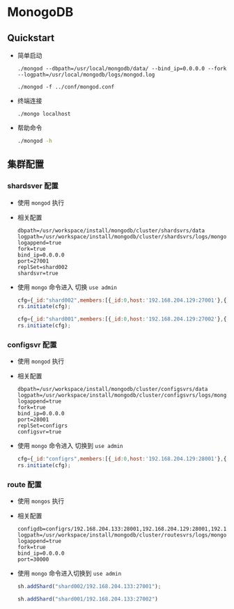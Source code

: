 # MonogoDB

## Quickstart

* 简单启动  

  ```shell
  ./mongod --dbpath=/usr/local/mongodb/data/ --bind_ip=0.0.0.0 --fork --logpath=/usr/local/mongodb/logs/mongod.log
  
  ./mongod -f ../conf/mongod.conf
  ```

* 终端连接

  ```shell
  ./mongo localhost
  ```

* 帮助命令

  ```sh
  ./mongod -h
  ```




## 集群配置

### shardsver 配置

* 使用 `mongod` 执行

* 相关配置

  ```properties
  dbpath=/usr/workspace/install/mongodb/cluster/shardsvrs/data
  logpath=/usr/workspace/install/mongodb/cluster/shardsvrs/logs/mongodb.log
  logappend=true
  fork=true
  bind_ip=0.0.0.0
  port=27001
  replSet=shard002
  shardsvr=true
  ```

* 使用 `mongo` 命令进入 切换 `use admin`

  ```javascript
  cfg={_id:"shard002",members:[{_id:0,host:'192.168.204.129:27001'},{_id:1,host:'192.168.204.130:27001'},{_id:2,host:'192.168.204.133:27001'}]};
  rs.initiate(cfg);
  
  cfg={_id:"shard001",members:[{_id:0,host:'192.168.204.129:27002'},{_id:1,host:'192.168.204.130:27002'},{_id:2,host:'192.168.204.133:27002'}]};
  rs.initiate(cfg);
  ```

### configsvr 配置

* 使用 `mongod` 执行

* 相关配置

  ```properties
  dbpath=/usr/workspace/install/mongodb/cluster/configsvrs/data
  logpath=/usr/workspace/install/mongodb/cluster/configsvrs/logs/mongodb.log
  logappend=true
  fork=true
  bind_ip=0.0.0.0
  port=28001
  replSet=configrs
  configsvr=true
  ```

* 使用 `mongo` 命令进入 切换到 `use admin`

  ```javascript
  cfg={_id:"configrs",members:[{_id:0,host:'192.168.204.129:28001'},{_id:1,host:'192.168.204.130:28001'},{_id:2,host:'192.168.204.133:28001'}]};
  rs.initiate(cfg);
  ```

### route 配置

* 使用 `mongos` 执行

* 相关配置

  ```properties
  configdb=configrs/192.168.204.133:28001,192.168.204.129:28001,192.168.204.130:28001
  logpath=/usr/workspace/install/mongodb/cluster/routesvrs/logs/mongodb.log
  logappend=true
  fork=true
  bind_ip=0.0.0.0
  port=30000
  ```

* 使用 `mongo` 命令进入切换到 `use admin`

  ```javascript
  sh.addShard("shard002/192.168.204.133:27001");
  
  sh.addShard("shard001/192.168.204.133:27002")
  ```

  
